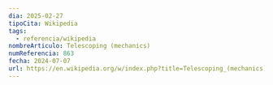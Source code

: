 ```yaml
---
dia: 2025-02-27
tipoCita: Wikipedia
tags:
  - referencia/wikipedia
nombreArticulo: Telescoping (mechanics)
numReferencia: 863
fecha: 2024-07-07
url: https://en.wikipedia.org/w/index.php?title=Telescoping_(mechanics)&oldid=1233071843
---
```

